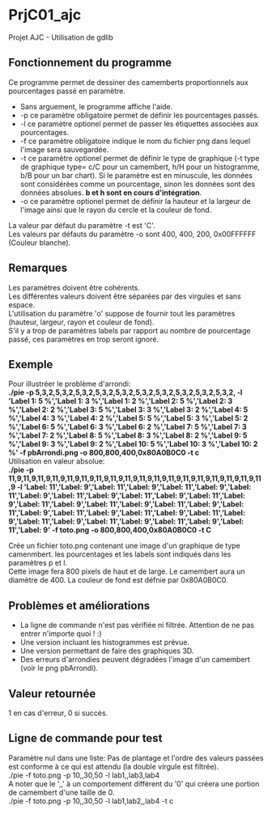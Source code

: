 # PrjC01_ajc
Projet AJC - Utilisation de gdlib  
  
## Fonctionnement du programme  
Ce programme permet de dessiner des camemberts proportionnels aux pourcentages passé en paramètre.  
- Sans arguement, le programme affiche l'aide.  
- -p ce paramètre obligatoire permet de définir les pourcentages passés.  
- -l ce paramètre optionel permet de passer les étiquettes associées aux pourcentages.  
- -f ce paramètre obligatoire indique le nom du fichier png dans lequel l'image sera sauvegardée.  
- -t ce paramètre optionel permet de définir le type de graphique (-t type de graphique type= c/C pour un camembert, h/H pour un histogramme, b/B pour un bar chart). Si le paramètre est en minuscule, les données sont considérées comme un pourcentage, sinon les données sont des données absolues. **b et h sont en cours d'intégration**.  
- -o ce paramètre optionel permet de définir la hauteur et la largeur de l'image ainsi que le rayon du cercle et la couleur de fond.  
  
La valeur par défaut du paramètre -t est 'C'.  
Les valeurs par défauts du paramètre -o sont 400, 400, 200, 0x00FFFFFF (Couleur blanche).  
  
## Remarques  
Les paramètres doivent être cohérents.  
Les différentes valeurs doivent être séparées par des virgules et sans espace.  
L'utilisation du paramètre 'o' suppose de fournir tout les paramètres (hauteur, largeur, rayon et couleur de fond).  
S'il y a trop de paramètres labels par rapport au nombre de pourcentage passé, ces paramètres en trop seront ignoré.  

## Exemple  
Pour illustréer le problème d'arrondi:  
**./pie -p 5,3,2,5,3,2,5,3,2,5,3,2,5,3,2,5,3,2,5,3,2,5,3,2,5,3,2,5,3,2, -l 'Label 1: 5 %','Label 1: 3 %','Label 1: 2 %','Label 2: 5 %','Label 2: 3 %','Label 2: 2 %','Label 3: 5 %','Label 3: 3 %','Label 3: 2 %','Label 4: 5 %','Label 4: 3 %','Label 4: 2 %','Label 5: 5 %','Label 5: 3 %','Label 5: 2 %','Label 6: 5 %','Label 6: 3 %','Label 6: 2 %','Label 7: 5 %','Label 7: 3 %','Label 7: 2 %','Label 8: 5 %','Label 8: 3 %','Label 8: 2 %','Label 9: 5 %','Label 9: 3 %','Label 9: 2 %','Label 10: 5 %','Label 10: 3 %','Label 10: 2 %' -f pbArrondi.png -o 800,800,400,0x80A0B0C0 -t c**   
Utilisation en valeur absolue:  
**./pie -p 11,9,11,9,11,9,11,9,11,9,11,9,11,9,11,9,11,9,11,9,11,9,11,9,11,9,11,9,11,9,11,9,11,9,11,9 -l 'Label: 11','Label: 9','Label: 11','Label: 9','Label: 11','Label: 9','Label: 11','Label: 9','Label: 11','Label: 9','Label: 11','Label: 9','Label: 11','Label: 9','Label: 11','Label: 9','Label: 11','Label: 9','Label: 11','Label: 9','Label: 11','Label: 9','Label: 11','Label: 9','Label: 11','Label: 9','Label: 11','Label: 9','Label: 11','Label: 9','Label: 11','Label: 9','Label: 11','Label: 9','Label: 11','Label: 9' -f toto.png -o 800,800,400,0x80A0B0C0 -t C**  
  
Crée un fichier toto.png contenant une image d'un graphique de type camenmbert. les pourcentages et les labels sont indiqués dans les paramètres p et l.  
Cette image fera 800 pixels de haut et de large. Le camembert aura un diamètre de 400. La couleur de fond est défnie par 0x80A0B0C0.  
  
## Problèmes et améliorations  
- La ligne de commande n'est pas vérifiée ni filtrée. Attention de ne pas entrer n'importe quoi ! :)  
- Une version incluant les histogrammes est prévue.  
- Une version permettant de faire des graphiques 3D.  
- Des erreurs d'arrondies peuvent dégradées l'image d'un camembert (voir le png pbArrondi).  
  
## Valeur retournée  
1 en cas d'erreur, 0 si succès.  
  
## Ligne de commande pour test  
Paramètre nul dans une liste: Pas de plantage et l'ordre des valeurs passées est conforme à ce qui est attendu (la double virgule est filtrée).  
./pie -f toto.png -p 10,,30,50 -l lab1,,lab3,lab4  
A noter que le ',,' à un comportement différent du '0' qui créera une portion de camembert d'une taille de 0.  
./pie -f toto.png -p 10,,30,50 -l lab1,lab2,,lab4 -t c  


